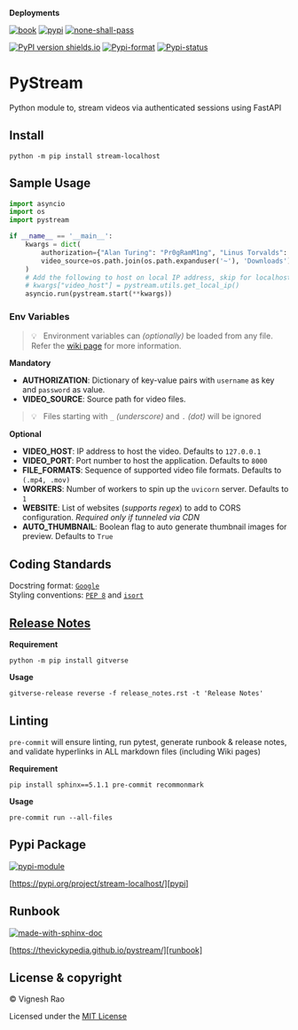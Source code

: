 **Deployments**

[![book](https://github.com/thevickypedia/pystream/actions/workflows/pages/pages-build-deployment/badge.svg)][gha_pages]
[![pypi](https://github.com/thevickypedia/pystream/actions/workflows/python-publish.yml/badge.svg)][gha_pypi]
[![none-shall-pass](https://github.com/thevickypedia/pystream/actions/workflows/markdown.yml/badge.svg)][gha_none_shall_pass]

[![PyPI version shields.io](https://img.shields.io/pypi/v/stream-localhost)][pypi]
[![Pypi-format](https://img.shields.io/pypi/format/stream-localhost)](https://pypi.org/project/stream-localhost/#files)
[![Pypi-status](https://img.shields.io/pypi/status/stream-localhost)][pypi]

# PyStream
Python module to, stream videos via authenticated sessions using FastAPI

## Install
```shell
python -m pip install stream-localhost
```

## Sample Usage
```python
import asyncio
import os
import pystream

if __name__ == '__main__':
    kwargs = dict(
        authorization={"Alan Turing": "Pr0gRamM1ng", "Linus Torvalds": "LinuxOS"},
        video_source=os.path.join(os.path.expanduser('~'), 'Downloads')
    )
    # Add the following to host on local IP address, skip for localhost (127.0.0.1)
    # kwargs["video_host"] = pystream.utils.get_local_ip()
    asyncio.run(pystream.start(**kwargs))
```

### Env Variables
> :bulb: &nbsp; Environment variables can _(optionally)_ be loaded from any file.<br>
> Refer the [wiki page][wiki] for more information.

**Mandatory**
- **AUTHORIZATION**: Dictionary of key-value pairs with `username` as key and `password` as value.
- **VIDEO_SOURCE**: Source path for video files.
> :bulb: &nbsp; Files starting with `_` _(underscore)_ and `.` _(dot)_ will be ignored

**Optional**
- **VIDEO_HOST**: IP address to host the video. Defaults to `127.0.0.1`
- **VIDEO_PORT**: Port number to host the application. Defaults to `8000`
- **FILE_FORMATS**: Sequence of supported video file formats. Defaults to `(.mp4, .mov)`
- **WORKERS**: Number of workers to spin up the `uvicorn` server. Defaults to `1`
- **WEBSITE**: List of websites (_supports regex_) to add to CORS configuration. _Required only if tunneled via CDN_
- **AUTO_THUMBNAIL**: Boolean flag to auto generate thumbnail images for preview. Defaults to `True`

## Coding Standards
Docstring format: [`Google`][google-docs] <br>
Styling conventions: [`PEP 8`][pep8] and [`isort`][isort]

## [Release Notes][release-notes]
**Requirement**
```shell
python -m pip install gitverse
```

**Usage**
```shell
gitverse-release reverse -f release_notes.rst -t 'Release Notes'
```

## Linting
`pre-commit` will ensure linting, run pytest, generate runbook & release notes, and validate hyperlinks in ALL
markdown files (including Wiki pages)

**Requirement**
```shell
pip install sphinx==5.1.1 pre-commit recommonmark
```

**Usage**
```shell
pre-commit run --all-files
```

## Pypi Package
[![pypi-module](https://img.shields.io/badge/Software%20Repository-pypi-1f425f.svg)][pypi-repo]

[https://pypi.org/project/stream-localhost/][pypi]

## Runbook
[![made-with-sphinx-doc](https://img.shields.io/badge/Code%20Docs-Sphinx-1f425f.svg)][sphinx]

[https://thevickypedia.github.io/pystream/][runbook]

## License & copyright

&copy; Vignesh Rao

Licensed under the [MIT License][license]

[license]: https://github.com/thevickypedia/pystream/blob/master/LICENSE
[pypi]: https://pypi.org/project/stream-localhost
[pypi-repo]: https://packaging.python.org/tutorials/packaging-projects/
[release-notes]: https://github.com/thevickypedia/pystream/blob/master/release_notes.rst
[gha_pages]: https://github.com/thevickypedia/pystream/actions/workflows/pages/pages-build-deployment
[gha_pypi]: https://github.com/thevickypedia/pystream/actions/workflows/python-publish.yml
[gha_none_shall_pass]: https://github.com/thevickypedia/pystream/actions/workflows/markdown.yml
[google-docs]: https://google.github.io/styleguide/pyguide.html#38-comments-and-docstrings
[pep8]: https://www.python.org/dev/peps/pep-0008/
[isort]: https://pycqa.github.io/isort/
[sphinx]: https://www.sphinx-doc.org/en/master/man/sphinx-autogen.html
[runbook]: https://thevickypedia.github.io/pystream/
[wiki]: https://github.com/thevickypedia/pystream/wiki
